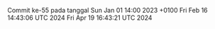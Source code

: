 Commit ke-55 pada tanggal Sun Jan 01 14:00 2023 +0100
Fri Feb 16 14:43:06 UTC 2024
Fri Apr 19 16:43:21 UTC 2024
